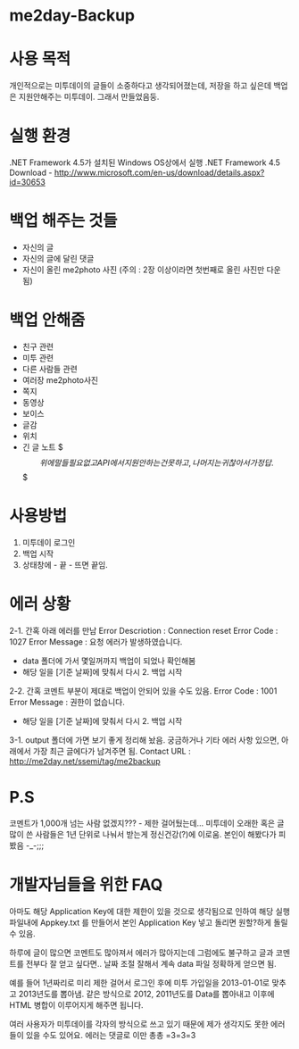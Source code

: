 me2day-Backup
=============
# 사용 목적
개인적으로는 미투데이의 글들이 소중하다고 생각되어졌는데, 
저장을 하고 싶은데 백업은 지원안해주는 미투데이.
그래서 만들었음둥.

# 실행 환경
.NET Framework 4.5가 설치된 Windows OS상에서 실행
.NET Framework 4.5 Download - http://www.microsoft.com/en-us/download/details.aspx?id=30653

# 백업 해주는 것들
- 자신의 글
- 자신의 글에 달린 댓글
- 자신이 올린 me2photo 사진 
(주의 : 2장 이상이라면 첫번째로 올린 사진만 다운됨)

# 백업 안해줌
- 친구 관련
- 미투 관련
- 다른 사람들 관련
- 여러장 me2photo사진
- 쪽지
- 동영상
- 보이스
- 글감
- 위치
- 긴 글 노트 
$$$ 위에 말들 필요없고 API에서 지원 안하는건 못 하고, 나머지는 귀찮아서가 정답. $$$

# 사용방법
1. 미투데이 로그인
2. 백업 시작
3. 상태창에 - 끝 - 뜨면 끝임.

# 에러 상황
2-1. 간혹 아래 에러를 만남
Error Descriotion : Connection reset
Error Code : 1027
Error Message : 요청 에러가 발생하였습니다.
- data 폴더에 가서 몇일꺼까지 백업이 되었나 확인해봄 
- 해당 일을 [기준 날짜]에 맞춰서 다시 2. 백업 시작

2-2. 간혹 코멘트 부분이 제대로 백업이 안되어 있을 수도 있음. 
Error Code : 1001
Error Message : 권한이 없습니다.
- 해당 일을 [기준 날짜]에 맞춰서 다시 2. 백업 시작

3-1. output 폴더에 가면 보기 좋게 정리해 놨음.
궁금하거나 기타 에러 사항 있으면, 아래에서 가장 최근 글에다가 남겨주면 됨.
Contact URL : http://me2day.net/ssemi/tag/me2backup

# P.S
코멘트가 1,000개 넘는 사람 없겠지??? - 제한 걸어뒀는데…
미투데이 오래한 혹은 글 많이 쓴 사람들은 1년 단위로 나눠서 받는게 정신건강(?)에 이로움. 
본인이 해봤다가 피봤음 -_-;;;

# 개발자님들을 위한 FAQ
아마도 해당 Application Key에 대한 제한이 있을 것으로 생각됨으로 인하여
해당 실행파일내에 Appkey.txt 를 만들어서 본인 Application Key 넣고 돌리면 원할?하게 돌릴 수 있음.

하루에 글이 많으면 코멘트도 많아져서 에러가 많아지는데 그럼에도 불구하고 글과 코멘트를 전부다 잘 얻고 싶다면..
날짜 조절 잘해서 계속 data 파일 정확하게 얻으면 됨.

예를 들어 1년짜리로 미리 제한 걸어서 
로그인 후에 미투 가입일을 2013-01-01로 맞추고 2013년도를 뽑아냄.
같은 방식으로 2012, 2011년도를 Data를 뽑아내고 이후에 HTML 병합이 이루어지게 해주면 됩니다.

여러 사용자가 미투데이를 각자의 방식으로 쓰고 있기 때문에 제가 생각지도 못한 에러들이 있을 수도 있어요.
에러는 댓글로 이만 총총 =3=3=3
